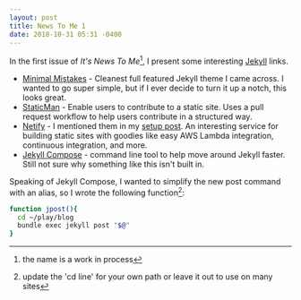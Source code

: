 ```yaml
---
layout: post
title: News To Me 1
date: 2018-10-31 05:31 -0400
---
```

In the first issue of _It's News To Me_[^1], I present some interesting [Jekyll](https://jekyllrb.com/) links.

* [Minimal Mistakes](https://mmistakes.github.io/minimal-mistakes/) - Cleanest full featured Jekyll theme I came across. I wanted to go super simple, but if I ever decide to turn it up a notch, this looks great.
* [StaticMan](https://staticman.net) - Enable users to contribute to a static site. Uses a pull request workflow to help users contribute in a structured way.
* [Netify](https://www.netlify.com/) - I mentioned them in my [setup post](/the-setup).  An interesting service for building static sites with goodies like easy AWS Lambda integration, continuous integration, and more.
* [Jekyll Compose](https://github.com/jekyll/jekyll-compose) - command line tool to help move around Jekyll faster. Still not sure why something like this isn't built in.

Speaking of Jekyll Compose, I wanted to simplify the new post command with an alias, so I wrote the following function[^2]:

``` bash
function jpost(){
  cd ~/play/blog
  bundle exec jekyll post "$@"
}
```

[^1]:  the name is a work in process
[^2]: update the 'cd line' for your own path or leave it out to use on many sites
